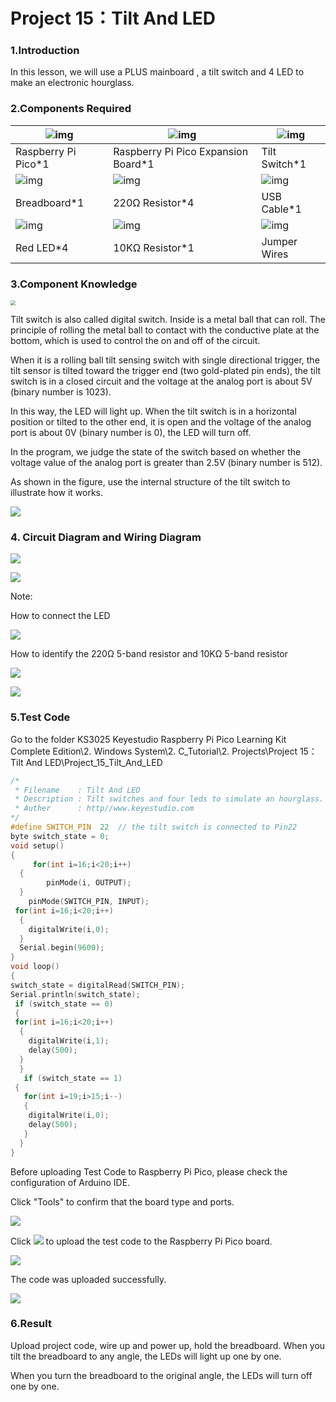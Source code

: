# Project 15：Tilt And LED

### 1.**Introduction**

In this lesson, we will use a PLUS mainboard , a tilt switch and 4 LED to make an electronic hourglass.

### 2.**Components Required**

| ![img](media/wps10-168412192340932.png) | ![img](media/wps11-168412192462233.jpg) | ![img](media/wps12-168412192599934.jpg) |
| --------------------------------------- | --------------------------------------- | --------------------------------------- |
| Raspberry Pi Pico*1                     | Raspberry Pi Pico Expansion Board*1     | Tilt Switch*1                           |
| ![img](media/wps13-168412193360335.jpg) | ![img](media/wps14-168412193497436.jpg) | ![img](media/wps15-168412193604537.jpg) |
| Breadboard*1                            | 220Ω Resistor*4                         | USB Cable*1                             |
| ![img](media/wps16-168412194260638.jpg) | ![img](media/wps17-168412194457439.jpg) | ![img](media/wps18-168412195091940.jpg) |
| Red LED*4                               | 10KΩ Resistor*1                         | Jumper Wires                            |



### 3.**Component Knowledge**

<img src="/media/8c40739f8e05f753f145420b421a0f47.png" style="zoom:50%;" />

Tilt switch is also called digital switch. Inside is a metal ball that can roll. The principle of rolling the metal ball to contact with the conductive plate at the bottom, which is used to control the on and off of the circuit. 

When it is a rolling ball tilt sensing switch with single directional trigger, the tilt sensor is tilted toward the trigger end (two gold-plated pin ends), the tilt switch is in a closed circuit and the voltage at the analog port is about 5V (binary number is 1023).

In this way, the LED will light up. When the tilt switch is in a horizontal position or tilted to the other end, it is open and the voltage of the analog port is about 0V (binary number is 0), the LED will turn off. 

In the program, we judge the state of the switch based on whether the voltage value of the analog port is greater than 2.5V (binary number is 512).

As shown in the figure, use the internal structure of the tilt switch to illustrate how it works.

![](/media/bf8b10ad248ac939ac4ef96d02ed87c7.png)

### 4. **Circuit Diagram and Wiring Diagram**

![](/media/8735f9531646b77c35932404a681b76d.png)

![](/media/9127e65ff0d7b3d5e579263fd06ec674.png)

Note:

How to connect the LED

![](/media/f70404aa49540fd7aecae944c7c01f83.jpeg)

How to identify the 220Ω 5-band resistor and 10KΩ 5-band resistor

![](/media/55c0199544e9819328f6d5778f10d7d0.png)

![](/media/246cf3885dc837c458a28123885c9f7b.png)

### 5.**Test Code**

Go to the folder KS3025 Keyestudio Raspberry Pi Pico Learning Kit Complete Edition\\2. Windows System\\2. C\_Tutorial\\2. Projects\\Project 15：Tilt And LED\\Project\_15\_Tilt\_And\_LED

```C
/* 
 * Filename    : Tilt And LED
 * Description : Tilt switches and four leds to simulate an hourglass.
 * Auther      : http//www.keyestudio.com
*/
#define SWITCH_PIN  22  // the tilt switch is connected to Pin22
byte switch_state = 0;
void setup()
{
     for(int i=16;i<20;i++)
  {
        pinMode(i, OUTPUT);
  } 
    pinMode(SWITCH_PIN, INPUT);
 for(int i=16;i<20;i++)
  {
    digitalWrite(i,0);
  } 
  Serial.begin(9600);
}
void loop()
{
switch_state = digitalRead(SWITCH_PIN); 
Serial.println(switch_state);
 if (switch_state == 0) 
 {
 for(int i=16;i<20;i++)
  {
    digitalWrite(i,1);
    delay(500);
  } 
  }
   if (switch_state == 1) 
 {
   for(int i=19;i>15;i--)
   {
    digitalWrite(i,0);
    delay(500);
   }
  }
}
```


Before uploading Test Code to Raspberry Pi Pico, please check the configuration of Arduino IDE.

Click "Tools" to confirm that the board type and ports.

![](/media/112591b3a177555f6c383122451e3c8b.png)

Click ![](/media/b0d41283bf5ae66d2d5ab45db15331ba.png) to upload the test code to the Raspberry Pi Pico board.

![](/media/6ed841aceade0d23e2d7356be9e36f2f.png)

The code was uploaded successfully.

![](/media/f8c6f1cf9c06c1b819803356ed8ae417.png)

### 6.**Result**

Upload project code, wire up and power up, hold the breadboard. When you tilt the breadboard to any angle, the LEDs will light up one by one.

When you turn the breadboard to the original angle, the LEDs will turn off one by one.
